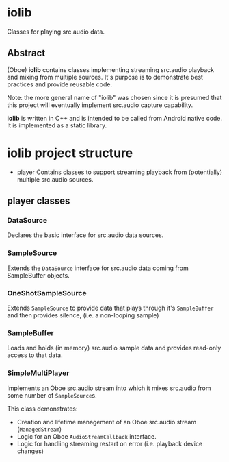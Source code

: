 **iolib**
==========
Classes for playing src.audio data.

## Abstract
(Oboe) **iolib** contains classes implementing streaming src.audio playback and mixing from multiple sources. It's purpose is to demonstrate best practices and provide reusable code.

 Note: the more general name of "iolib" was chosen  since it is presumed that this project will eventually implement src.audio capture capability.

**iolib** is written in C++ and is intended to be called from Android native code. It is implemented as a static library.

# **iolib** project structure
* player
Contains classes to support streaming playback from (potentially) multiple src.audio sources.

## player classes
### DataSource
Declares the basic interface for src.audio data sources.

### SampleSource
Extends the `DataSource` interface for src.audio data coming from SampleBuffer objects.

### OneShotSampleSource
Extends `SampleSource` to provide data that plays through it's `SampleBuffer` and then provides silence, (i.e. a non-looping sample)

### SampleBuffer
Loads and holds (in memory) src.audio sample data and provides read-only access to that data.

### SimpleMultiPlayer
Implements an Oboe src.audio stream into which it mixes src.audio from some number of `SampleSource`s.

This class demonstrates:
* Creation and lifetime management of an Oboe src.audio stream (`ManagedStream`)
* Logic for an Oboe `AudioStreamCallback` interface.
* Logic for handling streaming restart on error (i.e. playback device changes)
